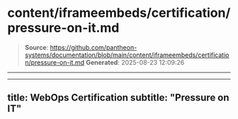 # content/iframeembeds/certification/pressure-on-it.md

> **Source**: https://github.com/pantheon-systems/documentation/blob/main/content/iframeembeds/certification/pressure-on-it.md
> **Generated**: 2025-08-23 12:09:26

---

---
title: WebOps Certification
subtitle: "Pressure on IT"
---

<Partial file="certification-guide/pressure-on-it.md" />
